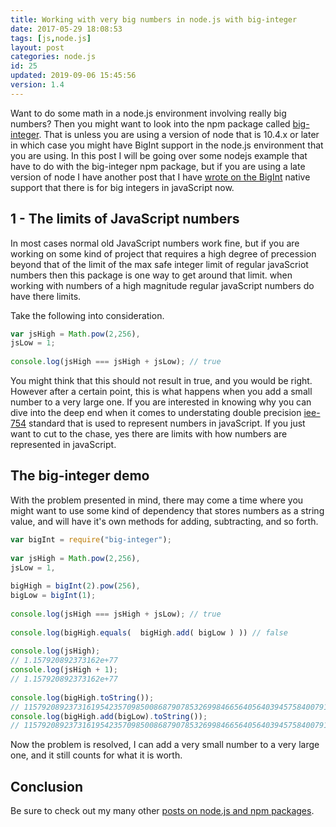 ```yaml
---
title: Working with very big numbers in node.js with big-integer
date: 2017-05-29 18:08:53
tags: [js,node.js]
layout: post
categories: node.js
id: 25
updated: 2019-09-06 15:45:56
version: 1.4
---
```


Want to do some math in a node.js environment involving really big numbers? Then you might want to look into the npm package called [big-integer](https://www.npmjs.com/package/big-integer). That is unless you are using a version of node that is 10.4.x or later in which case you might have BigInt support in the node.js environment that you are using. In this post I will be going over some nodejs example that have to do with the big-integer npm package, but if you are using a late version of node I have another post that I have [wrote on the BigInt](/2019/09/06/js-bigint/) native support that there is for big integers in javaScript now.

<!-- more -->

## 1 - The limits of JavaScript numbers

In most cases normal old JavaScript numbers work fine, but if you are working on some kind of project that requires a high degree of precession beyond that of the limit of the max safe integer limit of regular javaScriot numbers then this package is one way to get around that limit. when working with numbers of a high magnitude regular javaScript numbers do have there limits.

Take the following into consideration.

```js
var jsHigh = Math.pow(2,256),
jsLow = 1;
 
console.log(jsHigh === jsHigh + jsLow); // true
```

You might think that this should not result in true, and you would be right. However after a certain point, this is what happens when you add a small number to a very large one. If you are interested in knowing why you can dive into the deep end when it comes to understating double precision [iee-754](https://en.wikipedia.org/wiki/IEEE_floating_point) standard that is used to represent numbers in javaScript. If you just want to cut to the chase, yes there are limits with how numbers are represented in javaScript.

## The big-integer demo

With the problem presented in mind, there may come a time where you might want to use some kind of dependency that stores numbers as a string value, and will have it's own methods for adding, subtracting, and so forth.

```js
var bigInt = require("big-integer");
 
var jsHigh = Math.pow(2,256),
jsLow = 1,
 
bigHigh = bigInt(2).pow(256),
bigLow = bigInt(1);
 
console.log(jsHigh === jsHigh + jsLow); // true
 
console.log(bigHigh.equals(  bigHigh.add( bigLow ) )) // false
 
console.log(jsHigh);
// 1.157920892373162e+77
console.log(jsHigh + 1);
// 1.157920892373162e+77
 
console.log(bigHigh.toString());
// 115792089237316195423570985008687907853269984665640564039457584007913129639936
console.log(bigHigh.add(bigLow).toString());
// 115792089237316195423570985008687907853269984665640564039457584007913129639937
```

Now the problem is resolved, I can add a very small number to a very large one, and it still counts for what it is worth.

## Conclusion

Be sure to check out my many other [posts on node.js and npm packages](/categories/node-js/).

<!--

## Max Safe Integer

```js
var maxSafe = 9007199254740991,
notSafe = maxSafe + 1;
 
console.log(maxSafe === maxSafe + 1); // false
 
console.log(notSafe === notSafe + 1); // true
```

# The hello world project

```js
var bigInt = require("big-integer");

// plain old JavaScript number
console.log(Math.pow(2,128));
 // 3.402823669209385e+38

// JavaScript number to big int
console.log( bigInt( Math.pow(2,128) ).toString());
// 340282366920938500000000000000000000000

// big int
console.log( bigInt(2).pow(128).toString() );
// 340282366920938463463374607431768211456
```

-->

